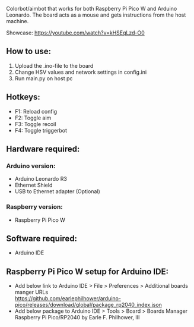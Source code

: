Colorbot/aimbot that works for both Raspberry Pi Pico W and Arduino Leonardo.  The board acts as a mouse and gets instructions from the host machine. 

Showcase: https://youtube.com/watch?v=kHSEqLzd-O0  

## How to use:
1. Upload the .ino-file to the board
2. Change HSV values and network settings in config.ini
3. Run main.py on host pc

## Hotkeys:
- F1: Reload config
- F2: Toggle aim
- F3: Toggle recoil
- F4: Toggle triggerbot

## Hardware required:  
### Arduino version:  
- Arduino Leonardo R3
- Ethernet Shield
- USB to Ethernet adapter (Optional)  

### Raspberry version:   
- Raspberry Pi Pico W
  
## Software required:
- Arduino IDE

## Raspberry Pi Pico W setup for Arduino IDE: 
- Add below link to Arduino IDE > File > Preferences > Additional boards manger URLs  
    https://github.com/earlephilhower/arduino-pico/releases/download/global/package_rp2040_index.json
- Add below package to Arduino IDE > Tools > Board > Boards Manager  
    Raspberry Pi Pico/RP2040 by Earle F. Philhower, III
  
